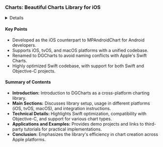 ### Charts: Beautiful Charts Library for iOS

<details>
**URL:** [Charts GitHub Repository](https://github.com/ChartsOrg/Charts)

**Authors:** [Daniel Gindi](https://github.com/danielgindi), [Piero Mairoldi](https://github.com/pmairoldi), [Liu Xuan](https://github.com/liuxuan30), and others.

**Tags:**  
`iOS development`, `charts`, `data visualization`, `Swift`, `Objective-C`
</details>

#### Key Points
- Developed as the iOS counterpart to MPAndroidChart for Android developers.
- Supports iOS, tvOS, and macOS platforms with a unified codebase.
- Renamed to DGCharts to avoid naming conflicts with Apple's Swift Charts.
- Highly optimized Swift codebase, with support for both Swift and Objective-C projects.

#### Summary of Contents
- **Introduction:** Introduction to DGCharts as a cross-platform charting library.
- **Main Sections:** Discusses library setup, usage in different platforms (iOS, tvOS, macOS), and integration instructions.
- **Technical Details:** Highlights Swift optimization, compatibility with Objective-C, and support for various chart types.
- **Applications and Examples:** Provides demo projects and links to third-party tutorials for practical implementations.
- **Conclusion:** Emphasizes the library's efficiency in chart creation across Apple platforms.

<LinkCard title="Read Full Article" href="https://github.com/ChartsOrg/Charts" />
